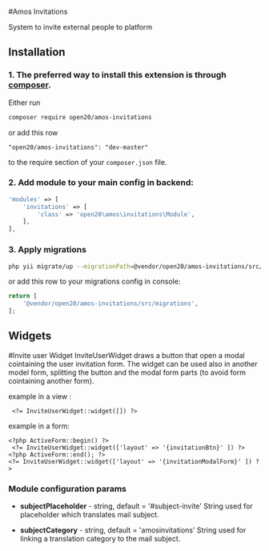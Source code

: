 #Amos Invitations

System to invite external people to platform

## Installation

### 1. The preferred way to install this extension is through [composer](http://getcomposer.org/download/).

Either run

```bash
composer require open20/amos-invitations
```

or add this row

```
"open20/amos-invitations": "dev-master"
```

to the require section of your `composer.json` file.


### 2. Add module to your main config in backend:
	
```php
'modules' => [
    'invitations' => [
        'class' => 'open20\amos\invitations\Module',
    ],
],
```


### 3. Apply migrations

```bash
php yii migrate/up --migrationPath=@vendor/open20/amos-invitations/src/migrations
```

or add this row to your migrations config in console:

```php
return [
    '@vendor/open20/amos-invitations/src/migrations',
];
```

## Widgets

#Invite user Widget
InviteUserWidget draws a button that open a modal cointaining the user invitation form.
The widget can be used also in another model form, splitting the button and the modal form parts (to avoid form cointaining another form). 
 
example in a view : 
```
 <?= InviteUserWidget::widget([]) ?>
```
 
example in a form:
```
<?php ActiveForm::begin() ?>
 <?= InviteUserWidget::widget(['layout' => '{invitationBtn}' ]) ?>
<?php ActiveForm::end(); ?>
<?= InviteUserWidget::widget(['layout' => '{invitationModalForm}' ]) ?>
```

### Module configuration params

* **subjectPlaceholder** - string, default = '#subject-invite' 
String used for placeholder which translates mail subject.

* **subjectCategory** - string, default = 'amosinvitations' 
String used for linking a translation category to the mail subject.
